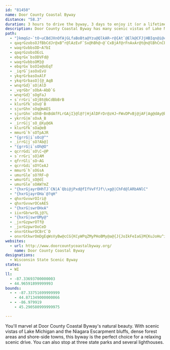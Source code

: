 ```yaml
---
id: "81450"
name: Door County Coastal Byway
distance: "58.3"
duration: 3 hours to drive the byway, 3 days to enjoy it (or a lifetime!)
description: Door County Coastal Byway has many scenic vistas of Lake Michigan and the Niagara Escarpment bluffs. You can also enjoy orchards and areas of dense forests.
path:
  - "}kmqGz~`tO~uCBdJXnOfAjGLfaBoBta@Yzu@QlkAR~r@{At`@Elk@CFJjHBIqn@i@coBOyCs@sDs@sB_AkByAgBwoA_mAyA{Aqo@an@arAymAgBuDk@mCSeCEgDDe_@EyBQqAu@sCoAmC_AuAwD_EiAeA}A{@kgA_c@wUmK_BwAoSyU{WaZiA{@eSiMw@w@wF{Hci@{v@mi@gx@eBkBgFeDiB{AyPcWqFuK_CgFm@wBcCcLo@wBk@eAiPgWoRg[aZ{f@gDiG}@wBq@aDY{Cs@_KSyA]mAq@eA_BuA{T{NwNqIwEaDwFuE{OaTwIuMqHoKsBkBuDsBkIaDuJmCyEk@}MDcBMo@QeBeAqHoJgBqBuBmBsCuAmEeAqHoEsCqB_@_@_BsCwFmKiAgCuKm\\gC_H_DuHm@yBeB_Ko@iCm@kA[c@_Ai@ge@iRkJkD_BYcCGko@DcQKeXRqAWu@YsAgAiE{FgFmHwv@weAoBuAcAYkAKkKG}@Q_Ac@eAu@gKuKgByB_A}AwCcJe@_Am@g@oAYkERkAEaf@sJ{AOc@C_BVwDzAgIlBoAByBQmAe@yD{CsA_BiCgEaAeAg@SwASgMDmBFcAZ_Aj@gC~CyFxFeJ`GyBlA{FzBmLjIyCfBqC~@kKrBeEpAgCfBgLtKy@f@y@X}APyQMiDFeXA{b@_@sj@KuRYmd@d@uoAFqrBMegA_@gSd@}IF_AGyA_@gAy@cCgDuRa\\aJeNyB_CyCkB}C{AyBq@wBY}Za@}@Fy@Xk@l@cBfDm@p@oB`A_@^"
  - qaqrGzobsOJfBbCdJr@xB^r@lAzEvF`Sx@hBh@~@`CxBjAf@rFnAxAr@t@n@lBhCnCbHrApDbDpK`YhbAn_@hpAxTjz@Xb@lAf@xC^n@R^Rh@jAJrAEdAyBjRGhBPnKEtKSdAmC~E_@xA}AbLaAzIsA`KlFdAn@Eb@Yh@y@pBeI`@mAdBaDhAkAb@UnBWbBJ~@T|RdJvErAnAFpN?lH[dJ?xQXfHf@p{@`JbV~@~V^tI^fFr@ngApa@bAd@lEfC|CfDrBfCfFxHjB~BfC|CnPxQzKvNpLnQbDpGpHbQ
  - waqrGvbbsOD~A?bI
  - qaqrGzobsOEcL
  - ebqrGx`bsODVFd@
  - waqrGvbbsOM}@
  - ebqrGx`bsOIe@oEqT
  - _iqrG`jasOxEvU
  - ykqrGrbasOxAlF
  - ykqrGrbasO]{@_AqB
  - wnqrGd}`sO|AlD
  - _vqrGbr`sObA~AbD`G
  - wnqrGd}`sOgFaJ
  - s`rrGri`sOjBt@bCdBbBrB
  - klurGfk`sOv@`B
  - sjurGhn`sOq@mAES
  - sjurGhn`sOhB~BnBdAfFLrGAjI}@l@?|HjAlDFrDr@zHJ~FWvDPvBj@jAF|Ag@dAy@bAmBhAqC
  - ykrrG|m`sOxA_B
  - _irrG|j`sO_@Xy@dA
  - klurGfk`sOa@eB
  - mmurG`h`sOTpAJR
  - "{grrG|i`sOc@^"
  - _irrG|j`sO?Ab@]
  - "{grrG|i`sOh@O"
  - qcrrGdi`sO\C~@P
  - s`rrGri`sO}AM
  - qfrrGli`sO~AG
  - qcrrGdi`sOYCeAJ
  - mmurG`h`sOGsA
  - umurGle`sO?RF~@
  - wmurGfi_sO@d[
  - umurGle`sOAW?mZ
  - "{hxrGjayrOHhTJ`CN|A`Qbi@jPxd@fIfVvFfJf\\xg@|ChFd@lARbANlC"
  - "{hxrGjayrOHa`@?qH"
  - qhxrGvvwrOIri@
  - qhxrGvvwrOCeAES
  - "{hxrG|swrOHxA"
  - iixrGbrwrOLj@?L
  - "{hxrG|swrOMy@"
  - _jxrGzpwrOTf@
  - _jxrGzpwrOoCeD
  - onxrGtkwrOCBrC`D
  - onxrGtkwrOmDgEqWsVyBw@cCG{KCyWPqZMyPHoBMy@a@{J{JoIkFeIaG}M{KuJoHu^iW_h@e_@kKgH}QiNqd@ya@wz@ax@mC{C_@w@mFiN}EoL}HuP}BgEkKuP_F_G_HoHiAyBu@eCgAy_A[sf@Eq}BMib@e@oDs@gCiEmKsA_ByBmAw@KmbAqAgJAwf@dAiCTa[~HwExB{Ck@a@A}EhAgBV_A?Oq@KsBCkLJqBl@gApEmGT_AHqBOctAEmBs@cLDw@^gBNiBUma@H}PIkDDcFKyADwCNaC?y@W{BHkBIeDFuAI}E@aHQmB_@aA
websites:
  - url: http://www.doorcountycoastalbyway.org/
    name: Door County Coastal Byway
designations:
  - Wisconsin State Scenic Byway
states:
  - WI
ll:
  - -87.33693700000003
  - 44.96591899999993
bounds:
  - - -87.33751699999999
    - 44.871349000000066
  - - -86.979919
    - 45.290580999999975

---
```


You'll marvel at Door County Coastal Byway's natural beauty. With scenic vistas of Lake Michigan and the Niagara Escarpment bluffs, dense forest areas and shore-side towns, this byway is the perfect choice for a relaxing scenic drive. You can also stop at three state parks and several lighthouses.
